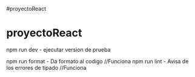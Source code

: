 #proyectoReact
# proyectoReact

npm run dev - ejecutar version de prueba

npm run format - Da formato al codigo //Funciona
npm run lint - Avisa de los errores de tipado //Funciona